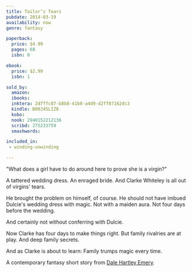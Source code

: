 ```yaml
---
title: Tailor’s Tears
pubdate: 2014-03-19
availability: now
genre: fantasy

paperback:
  price: $4.99
  pages: 68
  isbn: 0

ebook:
  price: $2.99
  isbn: 1

sold_by:
  amazon:
  ibooks:
  inktera: 2d7ffc87-b8b8-41b0-a4d9-d2ff87162dc3
  kindle: B00J45LIZ8
  kobo:
  nook: 2940152212136
  scribd: 275233759
  smashwords:

included_in:
 - winding-unwinding

---
```


"What does a girl have to do around here to prove she is a virgin?"

A tattered wedding dress.
An enraged bride.
And Clarke Whiteley is all out of virgins' tears.

He brought the problem on himself,
of course.
He should not have imbued Dulcie's wedding dress with magic.
Not with a maiden aura.
Not four days before the wedding.

And certainly not without conferring with Dulcie.

Now Clarke has four days to make things right.
But family rivalries are at play.
And deep family secrets.

And as Clarke is about to learn:
Family trumps magic every time.

A contemporary fantasy short story
from
[Dale Hartley Emery](http://dalehartleyemery.com/).
